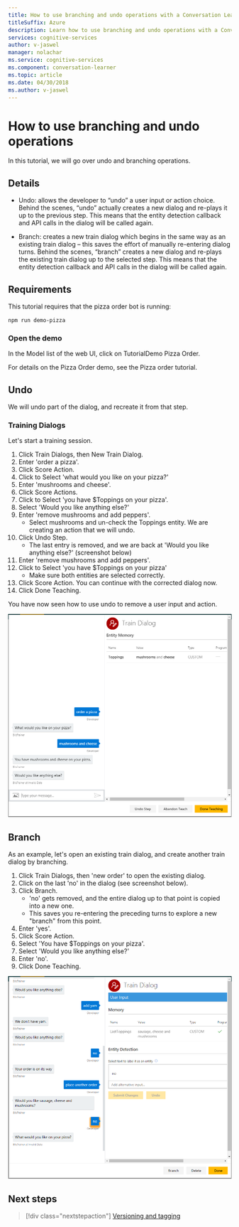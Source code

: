 ```yaml
---
title: How to use branching and undo operations with a Conversation Learner model - Microsoft Cognitive Services | Microsoft Docs
titleSuffix: Azure
description: Learn how to use branching and undo operations with a Conversation Learner model.
services: cognitive-services
author: v-jaswel
manager: nolachar
ms.service: cognitive-services
ms.component: conversation-learner
ms.topic: article
ms.date: 04/30/2018
ms.author: v-jaswel
---
```


# How to use branching and undo operations
In this tutorial, we will go over undo and branching operations.


## Details
- Undo: allows the developer to “undo” a user input or action choice. Behind the scenes, “undo” actually creates a new dialog and re-plays it up to the previous step.  This means that the entity detection callback and API calls in the dialog will be called again.

- Branch: creates a new train dialog which begins in the same way as an existing train dialog – this saves the effort of manually re-entering dialog turns. Behind the scenes, “branch” creates a new dialog and re-plays the existing train dialog up to the selected step.  This means that the entity detection callback and API calls in the dialog will be called again.


## Requirements
This tutorial requires that the pizza order bot is running:

	npm run demo-pizza

### Open the demo

In the Model list of the web UI, click on TutorialDemo Pizza Order. 

For details on the Pizza Order demo, see the Pizza order tutorial.

## Undo

We will undo part of the dialog, and recreate it from that step.

### Training Dialogs
Let's start a training session. 

1. Click Train Dialogs, then New Train Dialog.
1. Enter 'order a pizza'.
2. Click Score Action.
3. Click to Select 'what would you like on your pizza?'
4. Enter 'mushrooms and cheese'.
5. Click Score Actions.
3. Click to Select 'you have $Toppings on your pizza'.
6. Select 'Would you like anything else?'
7. Enter 'remove mushrooms and add peppers'.
	- Select mushrooms and un-check the Toppings entity. We are creating an action that we will undo.
2. Click Undo Step.
	- The last entry is removed, and we are back at 'Would you like anything else?'  (screenshot below)
2. Enter 'remove mushrooms and add peppers'.
8. Click to Select 'you have $Toppings on your pizza'
	- Make sure both entities are selected correctly.
2. Click Score Action. You can continue with the corrected dialog now.
4. Click Done Teaching.

You have now seen how to use undo to remove a user input and action.

![](../media/tutorial15_undo.PNG)

## Branch

As an example, let's open an existing train dialog, and create another train dialog by branching.

1. Click Train Dialogs, then 'new order' to open the existing dialog. 
2. Click on the last 'no' in the dialog (see screenshot below).
3. Click Branch.
	- 'no' gets removed, and the entire dialog up to that point is copied into a new one. 
	- This saves you re-entering the preceding turns to explore a new "branch" from this point.
1. Enter 'yes'.
2. Click Score Action.
3. Select 'You have $Toppings on your pizza'.
6. Select 'Would you like anything else?'
7. Enter 'no'.
4. Click Done Teaching.

![](../media/tutorial15_branch.PNG)

## Next steps

> [!div class="nextstepaction"]
> [Versioning and tagging](./16-versioning-and-tagging.md)
